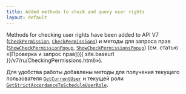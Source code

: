 ```yaml
---
title: Added methods to check and query user rights 
layout: default
---
```

Methods for checking user rights have been added to API V7 ([`CheckPermission`](https://syrve.github.io/front.api.sdk/v7/html/M_Resto_Front_Api_IOperationService_CheckPermission.htm), [`CheckPermissions`](https://syrve.github.io/front.api.sdk/v7/html/M_Resto_Front_Api_IOperationService_CheckPermissions.htm)) и методы для запроса прав ([`ShowCheckPermissionPopup`](https://syrve.github.io/front.api.sdk/v7/html/M_Resto_Front_Api_UI_IViewManager_ShowCheckPermissionPopup.htm), [`ShowCheckPermissionsPopup`](https://syrve.github.io/front.api.sdk/v7/html/M_Resto_Front_Api_UI_IViewManager_ShowCheckPermissionsPopup.htm)) (см. статью «[Проверка и запрос прав]({{ site.baseurl }}/v7/ru/CheckingPermissions.html)»).


Для удобства работы добавлены методы для получения текущего пользователя [`GetCurrentUser`](https://syrve.github.io/front.api.sdk/v7/html/M_Resto_Front_Api_IOperationService_GetCurrentUser.htm) и текущей роли [`GetStrictAccordanceToScheduleUserRole`](https://syrve.github.io/front.api.sdk/v7/html/M_Resto_Front_Api_IOperationService_GetStrictAccordanceToScheduleUserRole.htm).